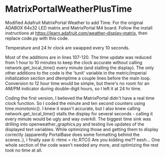 # MatrixPortalWeatherPlusTime
Modified Adafruit MatrixPortal Weather to add Time.  For the original ADABOX 64x32 LED matrix and MatrixPortal M4 board.  Follow the install instructions at https://learn.adafruit.com/weather-display-matrix, then replace code.py with this code.

Temperature and 24 hr clock are swapped every 10 seconds.

Most of the additions are in lines 107-120.  The time update was reduced from 1 hour to 10 minutes to keep the clock accurate without calling network.get_local_time() every minute (and stalling the display).  The only other additions to the code is the 'tunit' variable in the metric/imperial initialization section and dtemptime a couple lines before the main loop.  Conversion to 12 hour time would be simple, but there's no room for an AM/PM indicator during double-digit hours, so I left it at 24 hr time.

Coding the first version, I believed the MatrixPortal didn't have a real time clock function.  So I coded the minute and ten second counters using time.monotonic().  I knew it wasn't accurate, but I also knew calling network.get_local_time() stalls the display for several seconds - calling it every minute would be ugly and way overkill.  The biggest time sink was drilling into openweather_graphics.py and testing live updates of the displayed text variables.  While optimizing those and getting them to display correctly (apparently PortalBase does some formatting behind the scenes..), I finally saw it:  rtime = rtc.RTC()  Are you kidding me??  eesh... One whole section of the code wasn't needed any more, and optimizing the rest took no time at all.
